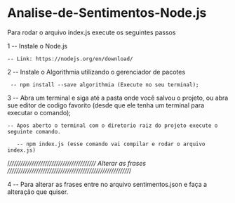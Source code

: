 # Analise-de-Sentimentos-Node.js 


Para rodar o arquivo index.js  execute os seguintes passos

 1 -- Instale o Node.js
 
    -- Link: https://nodejs.org/en/download/
    
    
 2 -- Instale o Algorithmia utilizando o gerenciador de pacotes
 
     -- npm install --save algorithmia (Execute no seu terminal);
     
     
 3 -- Abra um terminal e siga até a pasta onde você salvou o projeto, ou abra sue editor de codigo favorito
 (desde que ele tenha um terminal para executar o comando);
 
    -- Apos aberto o terminal com o diretorio raiz do projeto execute o seguinte comando.
    
       -- npm index.js (esse comando vai compilar e rodar o arquivo index.js)
       


/*/////////////////////////////////////// Alterar as frases ///////////////////////////////////////////////////////*/

4 -- Para alterar as frases entre no arquivo sentimentos.json e faça a alteração que quiser.
